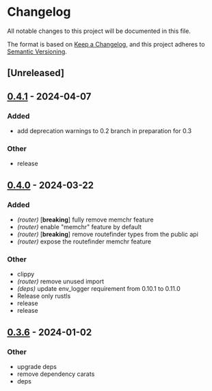 # Changelog
All notable changes to this project will be documented in this file.

The format is based on [Keep a Changelog](https://keepachangelog.com/en/1.0.0/),
and this project adheres to [Semantic Versioning](https://semver.org/spec/v2.0.0.html).

## [Unreleased]

## [0.4.1](https://github.com/trillium-rs/trillium/compare/trillium-router-v0.4.0...trillium-router-v0.4.1) - 2024-04-07

### Added
- add deprecation warnings to 0.2 branch in preparation for 0.3

### Other
- release

## [0.4.0](https://github.com/trillium-rs/trillium/compare/trillium-router-v0.3.6...trillium-router-v0.4.0) - 2024-03-22

### Added
- *(router)* [**breaking**] fully remove memchr feature
- *(router)* enable "memchr" feature by default
- *(router)* [**breaking**] remove routefinder types from the public api
- *(router)* expose the routefinder memchr feature

### Other
- clippy
- *(router)* remove unused import
- *(deps)* update env_logger requirement from 0.10.1 to 0.11.0
- Release only rustls
- release
- release

## [0.3.6](https://github.com/trillium-rs/trillium/compare/trillium-router-v0.3.5...trillium-router-v0.3.6) - 2024-01-02

### Other
- upgrade deps
- remove dependency carats
- deps
